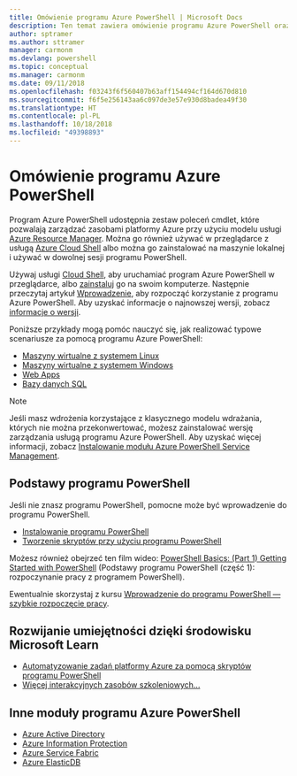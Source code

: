 ```yaml
---
title: Omówienie programu Azure PowerShell | Microsoft Docs
description: Ten temat zawiera omówienie programu Azure PowerShell oraz linki prowadzące do informacji dotyczących instalacji i konfiguracji.
author: sptramer
ms.author: sttramer
manager: carmonm
ms.devlang: powershell
ms.topic: conceptual
ms.manager: carmonm
ms.date: 09/11/2018
ms.openlocfilehash: f03243f6f560407b63aff154494cf164d670d810
ms.sourcegitcommit: f6f5e256143aa6c097de3e57e930d8badea49f30
ms.translationtype: HT
ms.contentlocale: pl-PL
ms.lasthandoff: 10/18/2018
ms.locfileid: "49398893"
---
```

# <a name="overview-of-azure-powershell"></a>Omówienie programu Azure PowerShell

Program Azure PowerShell udostępnia zestaw poleceń cmdlet, które pozwalają zarządzać zasobami platformy Azure przy użyciu modelu usługi [Azure Resource Manager](/azure/azure-resource-manager/resource-group-overview). Można go również używać w przeglądarce z usługą [Azure Cloud Shell](/azure/cloud-shell/overview) albo można go zainstalować na maszynie lokalnej i używać w dowolnej sesji programu PowerShell.

Używaj usługi [Cloud Shell](/azure/cloud-shell/overview), aby uruchamiać program Azure PowerShell w przeglądarce, albo [zainstaluj](install-azurerm-ps.md) go na swoim komputerze. Następnie przeczytaj artykuł [Wprowadzenie](get-started-azureps.md), aby rozpocząć korzystanie z programu Azure PowerShell. Aby uzyskać informacje o najnowszej wersji, zobacz [informacje o wersji](release-notes-azureps.md).

Poniższe przykłady mogą pomóc nauczyć się, jak realizować typowe scenariusze za pomocą programu Azure PowerShell:

* [Maszyny wirtualne z systemem Linux](/azure/virtual-machines/virtual-machines-linux-powershell-samples?toc=/powershell/azure/toc.json)
* [Maszyny wirtualne z systemem Windows](/azure/virtual-machines/virtual-machines-windows-powershell-samples?toc=/powershell/azure/toc.json)
* [Web Apps](/azure/app-service-web/app-service-powershell-samples?toc=/powershell/azure/toc.json)
* [Bazy danych SQL](/azure/sql-database/sql-database-powershell-samples?toc=/powershell/azure/toc.json)

> [!NOTE]
> Jeśli masz wdrożenia korzystające z klasycznego modelu wdrażania, których nie można przekonwertować, możesz zainstalować wersję zarządzania usługą programu Azure PowerShell. Aby uzyskać więcej informacji, zobacz [Instalowanie modułu Azure PowerShell Service Management](/powershell/azure/servicemanagement/install-azure-ps).

## <a name="learn-powershell-basics"></a>Podstawy programu PowerShell

Jeśli nie znasz programu PowerShell, pomocne może być wprowadzenie do programu PowerShell.

* [Instalowanie programu PowerShell](/powershell/scripting/setup/installing-windows-powershell)
* [Tworzenie skryptów przy użyciu programu PowerShell](/powershell/scripting/powershell-scripting)

Możesz również obejrzeć ten film wideo: [PowerShell Basics: (Part 1) Getting Started with PowerShell](https://channel9.msdn.com/Blogs/Taste-of-Premier/PowerShellBasicsPart1) (Podstawy programu PowerShell (część 1): rozpoczynanie pracy z programem PowerShell).

Ewentualnie skorzystaj z kursu [Wprowadzenie do programu PowerShell — szybkie rozpoczęcie pracy](https://mva.microsoft.com/liveevents/powershell-jumpstart).

## <a name="build-your-skills-with-microsoft-learn"></a>Rozwijanie umiejętności dzięki środowisku Microsoft Learn

- [Automatyzowanie zadań platformy Azure za pomocą skryptów programu PowerShell](/learn/modules/automate-azure-tasks-with-powershell/)
- [Więcej interakcyjnych zasobów szkoleniowych...](/learn/browse/?term=powershell)

## <a name="other-azure-powershell-modules"></a>Inne moduły programu Azure PowerShell

* [Azure Active Directory](/powershell/azure/active-directory/)
* [Azure Information Protection](/powershell/azure/aip/)
* [Azure Service Fabric](/powershell/azure/service-fabric/)
* [Azure ElasticDB](/powershell/azure/elasticdbjobs/)

